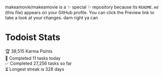 makeamovie/makeamovie is a ✨ special ✨ repository because its `README.md` (this file) appears on your GitHub profile.
You can click the Preview link to take a look at your changes. darn right ya can

# Todoist Stats

<!-- TODO-IST:START -->
🏆  38,515 Karma Points           
🌸  Completed 11 tasks today           
✅  Completed 27,256 tasks so far           
⏳  Longest streak is 328 days
<!-- TODO-IST:END -->